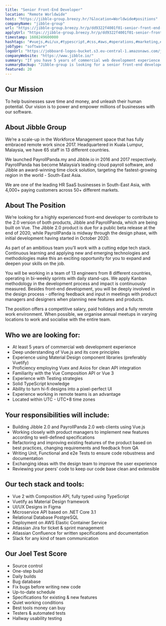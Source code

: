 ```yaml
---
title: "Senior Front-End Developer"
location: "Remote Worldwide"
host: "https://jibble-group.breezy.hr/?&location=Worldwide#positions"
companyName: "jibble-group"
url: "https://jibble-group.breezy.hr/p/dd9322f4001f01-senior-front-end-developer"
applyUrl: "https://jibble-group.breezy.hr/p/dd9322f4001f01-senior-front-end-developer/apply"
timestamp: 1608249600000
hashtags: "#vuejs,#ui/ux,#typescript,#css,#aws,#operations,#marketing,#management,#postgresql,#elasticsearch"
jobType: "software"
logoUrl: "https://jobboard-logos-bucket.s3.eu-central-1.amazonaws.com/jibble-group"
companyWebsite: "https://www.jibble.io/"
summary: "If you have 5 years of commercial web development experience, Jibble-group has a job opening for a senior front-end developer"
summaryBackup: "Jibble-group is looking for a senior front-end developer that has experience in: #vuejs, #ui/ux, #typescript."
featured: 20
---
```


## Our Mission

To help businesses save time and money, and unleash their human potential. Our vision is to power and empower millions of businesses with our software.

## About Jibble Group

We’re a scale-up in the Workforce Management space that has fully embraced remote work since 2017. Headquartered in Kuala Lumpur, Malaysia, we have 65 staff in 13 different countries.

We launched PayrollPanda.my and Jibble.io in 2016 and 2017 respectively. PayrollPanda has become Malaysia’s leading cloud payroll software, and Jibble an award-winning time clock solution, targeting the fastest-growing region in the world - South-East Asia.

We are one of the leading HR SaaS businesses in South-East Asia, with 4,000+ paying customers across 50+ different markets.

## About The Position

We’re looking for a highly experienced front-end developer to contribute to the 2.0 version of both products, Jibble and PayrollPanda, which are being built on Vue. The Jibble 2.0 product is due for a public beta release at the end of 2020, while PayrollPanda is midway through the design phase, with initial development having started in October 2020.

As part of an ambitious team you’ll work with a cutting edge tech stack. Continuous learning and applying new and emerging technologies and methodologies make this an exciting opportunity for you to expand and deepen your skills on the job.

You will be working in a team of 13 engineers from 8 different countries, operating in bi-weekly sprints with daily stand-ups. We apply Kanban methodology in the development process and impact is continuously measured. Besides front-end development, you will be deeply involved in the design process - offering feedback and input in meetings with product managers and designers when planning new features and products.

The position offers a competitive salary, paid holidays and a fully remote work environment. When possible, we organise annual meetups in varying locations to work and socialise with the entire team.

## Who we are looking for:

*   At least 5 years of commercial web development experience
*   Deep understanding of Vue.js and its core principles
*   Experience using Material Design component libraries (preferably Vuetify)
*   Proficiency employing Vuex and Axios for clean API integration
*   Familiarity with the Vue Composition API or Vue 3
*   Experience with Testing strategies
*   Solid TypeScript knowledge
*   Ability to turn hi-fi designs into a pixel-perfect UI
*   Experience working in remote teams is an advantage
*   Located within UTC - UTC+8 time zones

## Your responsibilities will include:

*   Building Jibble 2.0 and PayrollPanda 2.0 web clients using Vue.js
*   Working closely with product managers to implement new features according to well-defined specifications
*   Refactoring and improving existing features of the product based on best practices, changing requirements and feedback from QA
*   Writing Unit, Functional and e2e Tests to ensure code robustness and documentation
*   Exchanging ideas with the design team to improve the user experience
*   Reviewing your peers’ code to keep our code base clean and extensible

## Our tech stack and tools:

*   Vue 2 with Composition API, fully typed using TypeScript
*   Vuetify as Material Design framework
*   UI/UX Designs in Figma
*   Microservice API based on .NET Core 3.1
*   Relational Database PostgreSQL
*   Deployment on AWS Elastic Container Service
*   Atlassian Jira for ticket & sprint management
*   Atlassian Confluence for written specifications and documentation
*   Slack for any kind of team communication

## Our Joel Test Score

*   Source control
*   One-step build
*   Daily builds
*   Bug database
*   Fix bugs before writing new code
*   Up-to-date schedule
*   Specifications for existing & new features
*   Quiet working conditions
*   Best tools money can buy
*   Testers & automated tests
*   Hallway usability testing
